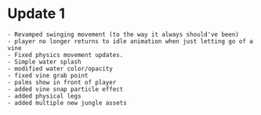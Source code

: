  # Update 1

    - Revamped swinging movement (to the way it always should've been)
    - player no longer returns to idle animation when just letting go of a vine
    - Fixed physics movement updates.
    - Simple water splash
    - modified water color/opacity
    - fixed vine grab point
    - palms show in front of player
    - added vine snap particle effect
    - added physical legs
    - added multiple new jungle assets
